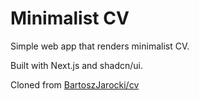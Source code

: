 # Minimalist CV

Simple web app that renders minimalist CV.

Built with Next.js and shadcn/ui.

Cloned from [BartoszJarocki/cv](https://github.com/BartoszJarocki/cv)
